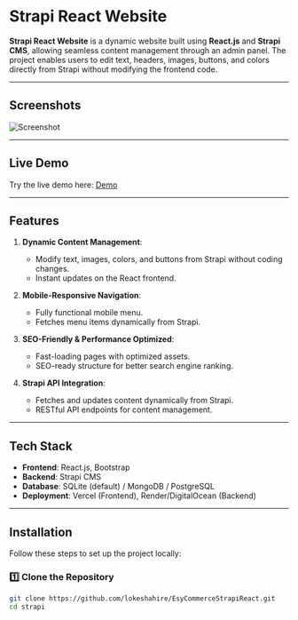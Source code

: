 # Strapi React Website  

**Strapi React Website** is a dynamic website built using **React.js** and **Strapi CMS**, allowing seamless content management through an admin panel. The project enables users to edit text, headers, images, buttons, and colors directly from Strapi without modifying the frontend code.  

---

## Screenshots  


![ Screenshot](https://github.com/user-attachments/assets/b97f72dc-2027-4759-afca-4249fb1e99b2)

---

## Live Demo  

Try the live demo here: [Demo](https://frontend-wheat-iota.vercel.app/)  

---

## Features  

1. **Dynamic Content Management**:  
   - Modify text, images, colors, and buttons from Strapi without coding changes.  
   - Instant updates on the React frontend.  

2. **Mobile-Responsive Navigation**:  
   - Fully functional mobile menu.  
   - Fetches menu items dynamically from Strapi.  

3. **SEO-Friendly & Performance Optimized**:  
   - Fast-loading pages with optimized assets.  
   - SEO-ready structure for better search engine ranking.  

4. **Strapi API Integration**:  
   - Fetches and updates content dynamically from Strapi.  
   - RESTful API endpoints for content management.  

---

## Tech Stack  

- **Frontend**: React.js, Bootstrap  
- **Backend**: Strapi CMS  
- **Database**: SQLite (default) / MongoDB / PostgreSQL  
- **Deployment**: Vercel (Frontend), Render/DigitalOcean (Backend)  

---

## Installation  

Follow these steps to set up the project locally:  

### 1️⃣ Clone the Repository  
```bash  
git clone https://github.com/lokeshahire/EsyCommerceStrapiReact.git  
cd strapi  

